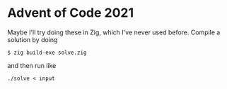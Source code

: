 # Advent of Code 2021

Maybe I'll try doing these in Zig, which I've never used before.
Compile a solution by doing

```
$ zig build-exe solve.zig
```

and then run like

```
./solve < input
```
